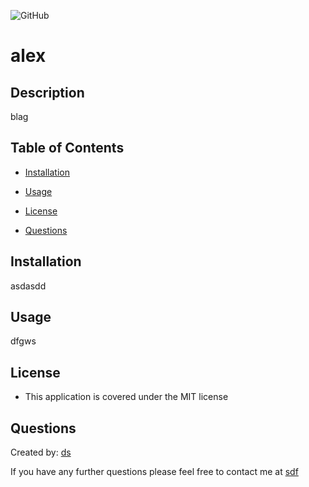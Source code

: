 
  ![GitHub](https://img.shields.io/github/license/ds/alex)

  # alex

  ## Description
  blag

  ## Table of Contents
  * [Installation](#installation)
  * [Usage](#usage)
  * [License](#license)
  
  
  * [Questions](#questions)

  
  ## Installation
  asdasdd
  

  ## Usage
  dfgws

  ## License
  * This application is covered under the MIT license

  
  

  ## Questions
  Created by: [ds](fsdf)
  
  If you have any further questions please feel free to contact me at [sdf](sdf)


